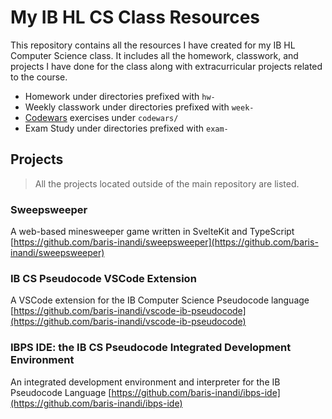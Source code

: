 # My IB HL CS Class Resources

This repository contains all the resources I have created for my IB HL Computer Science class. It includes all the homework, classwork, and projects I have done for the class along with extracurricular projects related to the course.

* Homework under directories prefixed with `hw-`
* Weekly classwork under directories prefixed with `week-`
* [Codewars](https://www.codewars.com/) exercises under `codewars/`
* Exam Study under directories prefixed with `exam-`

## Projects

> All the projects located outside of the main repository are listed.

### Sweepsweeper

A web-based minesweeper game written in SvelteKit and TypeScript  
[https://github.com/baris-inandi/sweepsweeper](https://github.com/baris-inandi/sweepsweeper)

### IB CS Pseudocode VSCode Extension

A VSCode extension for the IB Computer Science Pseudocode language  
[https://github.com/baris-inandi/vscode-ib-pseudocode](https://github.com/baris-inandi/vscode-ib-pseudocode)

### IBPS IDE: the IB CS Pseudocode Integrated Development Environment 

An integrated development environment and interpreter for the IB Pseudocode Language
[https://github.com/baris-inandi/ibps-ide](https://github.com/baris-inandi/ibps-ide)
